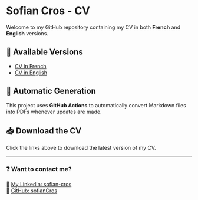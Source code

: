 # Sofian Cros - CV

Welcome to my GitHub repository containing my CV in both **French** and **English** versions.

## 📜 Available Versions
- [CV in French](exports/cv_fr.pdf)
- [CV in English](exports/cv_en.pdf)

## 📄 Automatic Generation
This project uses **GitHub Actions** to automatically convert Markdown files into PDFs whenever updates are made.

## 📥 Download the CV
Click the links above to download the latest version of my CV.

---
### ❓ Want to contact me?
🔗 [My LinkedIn: sofian-cros](https://www.linkedin.com/in/sofian-cros)  
🔗 [GitHub: sofianCros](https://github.com/sofianCros)
